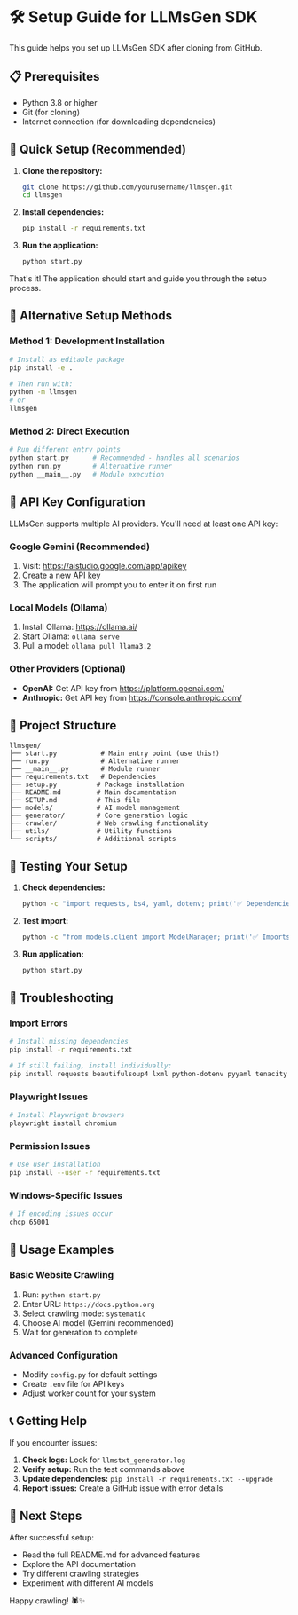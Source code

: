 # 🛠️ Setup Guide for LLMsGen SDK

This guide helps you set up LLMsGen SDK after cloning from GitHub.

## 📋 Prerequisites

- Python 3.8 or higher
- Git (for cloning)
- Internet connection (for downloading dependencies)

## 🚀 Quick Setup (Recommended)

1. **Clone the repository:**
   ```bash
   git clone https://github.com/yourusername/llmsgen.git
   cd llmsgen
   ```

2. **Install dependencies:**
   ```bash
   pip install -r requirements.txt
   ```

3. **Run the application:**
   ```bash
   python start.py
   ```

That's it! The application should start and guide you through the setup process.

## 🔧 Alternative Setup Methods

### Method 1: Development Installation
```bash
# Install as editable package
pip install -e .

# Then run with:
python -m llmsgen
# or
llmsgen
```

### Method 2: Direct Execution
```bash
# Run different entry points
python start.py      # Recommended - handles all scenarios
python run.py        # Alternative runner
python __main__.py   # Module execution
```

## 🔑 API Key Configuration

LLMsGen supports multiple AI providers. You'll need at least one API key:

### Google Gemini (Recommended)
1. Visit: https://aistudio.google.com/app/apikey
2. Create a new API key
3. The application will prompt you to enter it on first run

### Local Models (Ollama)
1. Install Ollama: https://ollama.ai/
2. Start Ollama: `ollama serve`
3. Pull a model: `ollama pull llama3.2`

### Other Providers (Optional)
- **OpenAI:** Get API key from https://platform.openai.com/
- **Anthropic:** Get API key from https://console.anthropic.com/

## 📁 Project Structure

```
llmsgen/
├── start.py           # Main entry point (use this!)
├── run.py             # Alternative runner
├── __main__.py        # Module runner
├── requirements.txt   # Dependencies
├── setup.py          # Package installation
├── README.md         # Main documentation
├── SETUP.md          # This file
├── models/           # AI model management
├── generator/        # Core generation logic
├── crawler/          # Web crawling functionality
├── utils/            # Utility functions
└── scripts/          # Additional scripts
```

## 🧪 Testing Your Setup

1. **Check dependencies:**
   ```bash
   python -c "import requests, bs4, yaml, dotenv; print('✅ Dependencies OK')"
   ```

2. **Test import:**
   ```bash
   python -c "from models.client import ModelManager; print('✅ Imports OK')"
   ```

3. **Run application:**
   ```bash
   python start.py
   ```

## 🐛 Troubleshooting

### Import Errors
```bash
# Install missing dependencies
pip install -r requirements.txt

# If still failing, install individually:
pip install requests beautifulsoup4 lxml python-dotenv pyyaml tenacity tqdm psutil
```

### Playwright Issues
```bash
# Install Playwright browsers
playwright install chromium
```

### Permission Issues
```bash
# Use user installation
pip install --user -r requirements.txt
```

### Windows-Specific Issues
```bash
# If encoding issues occur
chcp 65001
```

## 🎯 Usage Examples

### Basic Website Crawling
1. Run: `python start.py`
2. Enter URL: `https://docs.python.org`
3. Select crawling mode: `systematic`
4. Choose AI model (Gemini recommended)
5. Wait for generation to complete

### Advanced Configuration
- Modify `config.py` for default settings
- Create `.env` file for API keys
- Adjust worker count for your system

## 📞 Getting Help

If you encounter issues:

1. **Check logs:** Look for `llmstxt_generator.log`
2. **Verify setup:** Run the test commands above
3. **Update dependencies:** `pip install -r requirements.txt --upgrade`
4. **Report issues:** Create a GitHub issue with error details

## 🌟 Next Steps

After successful setup:
- Read the full README.md for advanced features
- Explore the API documentation
- Try different crawling strategies
- Experiment with different AI models

Happy crawling! 🕷️✨ 